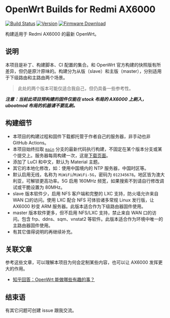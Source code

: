 # OpenWrt Builds for Redmi AX6000

[![Build Status](https://ci.hentioe.dev/api/badges/Hentioe/OpenWrt-Redmi-AX6000-Builds/status.svg)](https://ci.hentioe.dev/Hentioe/OpenWrt-Redmi-AX6000-Builds)
[![Version](https://img.shields.io/badge/version-latest-skyblue)](https://github.com/openwrt/openwrt/tree/main)
[![Firmware Download](https://img.shields.io/badge/download-firmware-pink)](https://op.hentioe.dev/dist/)

构建适用于 Redmi AX6000 的最新 OpenWrt。

## 说明

本项目是补丁、构建脚本、CI 配置的集合。和 OpenWrt 官方构建的快照版有所差异，但仍是原汁原味的。构建分为从版（slave）和主版（master），分别适用于下级路由和主路由两个场景。

>此处的两个版本可能仅适合我自己，但仍具备一些参考性。

_**注意：当前此项目预构建的固件仅能在 stock 布局的 AX6000 上刷入，ubootmod 布局的机器请不要乱刷。**_

## 构建细节

- 本项目的构建过程和固件下载都托管于作者自己的服务器，非手动也非 GitHub Actions。
- 本项目始终拉取 [`main`](https://github.com/openwrt/openwrt/tree/main) 分支的最新代码执行构建，不固定在某个版本分支或某个提交上。服务器每周构建一次，这是[下载页面](https://op.hentioe.dev/dist/)。
- 添加了 LuCI 和中文，默认为 Material 主题。
- 其它的本地化修改，如：使用中国境内的 NTP 服务器，中国时区等。
- 默认启用无线，名称为 `MiWiFi`/`MiWiFi-5G`，密码为 `012345678`。地区皆为澳大利亚，可解锁更高功率。5G 启用 160MHz 频宽，如果搜索不到请自行修改调试或干脆设置为 80MHz。
- slave 版本软件少，启用 NFS 客户端和完整的 LXC 支持，防火墙允许来自 WAN 口的访问。使用 LXC 配合 NFS 可体验诸多常规 Linux 发行版，让 AX6000 秒变 ARM 服务器。此版本适合作为下级路由器固件使用。
- master 版本软件更多，但不启用 NFS/LXC 支持，禁止来自 WAN 口的访问。包含 frp、ddns、sqm、vnstat2 等软件。此版本适合作为环境中唯一的主路由器固件使用。
- 有其它值得说明的再继续补充。

## 关联文章

参考这些文章，可以理解本项目为何会定制某些内容，也可以让 AX6000 发挥更大的作用。

- [知乎回答：OpenWrt 能做哪些有趣的事？](https://www.zhihu.com/question/568604090/answer/3251350523)

## 结束语

有其它问题可创建 issue 跟我交流。
